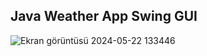 ## Java Weather App Swing GUI

![Ekran görüntüsü 2024-05-22 133446](https://github.com/Korugan32/Java-WeatherApp/assets/147408850/22617340-4bd5-43d7-aa38-94b12aa48c1d)
